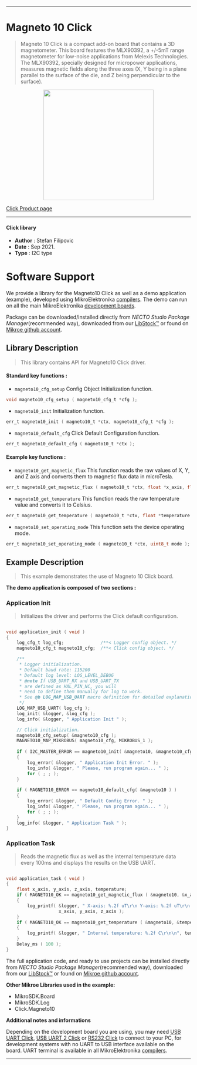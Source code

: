 
---
# Magneto 10 Click

> Magneto 10 Click is a compact add-on board that contains a 3D magnetometer. This board features the MLX90392, a +/-5mT range magnetometer for low-noise applications from Melexis Technologies. The MLX90392, specially designed for micropower applications, measures magnetic fields along the three axes (X, Y being in a plane parallel to the surface of the die, and Z being perpendicular to the surface).

<p align="center">
  <img src="https://download.mikroe.com/images/click_for_ide/magneto10_click.png" height=300px>
</p>

[Click Product page](https://www.mikroe.com/magneto-10-click)

---


#### Click library

- **Author**        : Stefan Filipovic
- **Date**          : Sep 2021.
- **Type**          : I2C type


# Software Support

We provide a library for the Magneto10 Click
as well as a demo application (example), developed using MikroElektronika
[compilers](https://www.mikroe.com/necto-studio).
The demo can run on all the main MikroElektronika [development boards](https://www.mikroe.com/development-boards).

Package can be downloaded/installed directly from *NECTO Studio Package Manager*(recommended way), downloaded from our [LibStock&trade;](https://libstock.mikroe.com) or found on [Mikroe github account](https://github.com/MikroElektronika/mikrosdk_click_v2/tree/master/clicks).

## Library Description

> This library contains API for Magneto10 Click driver.

#### Standard key functions :

- `magneto10_cfg_setup` Config Object Initialization function.
```c
void magneto10_cfg_setup ( magneto10_cfg_t *cfg );
```

- `magneto10_init` Initialization function.
```c
err_t magneto10_init ( magneto10_t *ctx, magneto10_cfg_t *cfg );
```

- `magneto10_default_cfg` Click Default Configuration function.
```c
err_t magneto10_default_cfg ( magneto10_t *ctx );
```

#### Example key functions :

- `magneto10_get_magnetic_flux` This function reads the raw values of X, Y, and Z axis and converts them to magnetic flux data in microTesla.
```c
err_t magneto10_get_magnetic_flux ( magneto10_t *ctx, float *x_axis, float *y_axis, float *z_axis );
```

- `magneto10_get_temperature` This function reads the raw temperature value and converts it to Celsius.
```c
err_t magneto10_get_temperature ( magneto10_t *ctx, float *temperature );
```

- `magneto10_set_operating_mode` This function sets the device operating mode.
```c
err_t magneto10_set_operating_mode ( magneto10_t *ctx, uint8_t mode );
```

## Example Description

> This example demonstrates the use of Magneto 10 Click board.

**The demo application is composed of two sections :**

### Application Init

> Initializes the driver and performs the Click default configuration.

```c

void application_init ( void )
{
    log_cfg_t log_cfg;              /**< Logger config object. */
    magneto10_cfg_t magneto10_cfg;  /**< Click config object. */

    /** 
     * Logger initialization.
     * Default baud rate: 115200
     * Default log level: LOG_LEVEL_DEBUG
     * @note If USB_UART_RX and USB_UART_TX 
     * are defined as HAL_PIN_NC, you will 
     * need to define them manually for log to work. 
     * See @b LOG_MAP_USB_UART macro definition for detailed explanation.
     */
    LOG_MAP_USB_UART( log_cfg );
    log_init( &logger, &log_cfg );
    log_info( &logger, " Application Init " );

    // Click initialization.
    magneto10_cfg_setup( &magneto10_cfg );
    MAGNETO10_MAP_MIKROBUS( magneto10_cfg, MIKROBUS_1 );
    
    if ( I2C_MASTER_ERROR == magneto10_init( &magneto10, &magneto10_cfg ) ) 
    {
        log_error( &logger, " Application Init Error. " );
        log_info( &logger, " Please, run program again... " );
        for ( ; ; );
    }
    
    if ( MAGNETO10_ERROR == magneto10_default_cfg( &magneto10 ) ) 
    {
        log_error( &logger, " Default Config Error. " );
        log_info( &logger, " Please, run program again... " );
        for ( ; ; );
    }
    log_info( &logger, " Application Task " );
}

```

### Application Task

> Reads the magnetic flux as well as the internal temperature data every 100ms and displays the results on the USB UART.

```c

void application_task ( void )
{
    float x_axis, y_axis, z_axis, temperature;
    if ( MAGNETO10_OK == magneto10_get_magnetic_flux ( &magneto10, &x_axis, &y_axis, &z_axis ) )
    {
        log_printf( &logger, " X-axis: %.2f uT\r\n Y-axis: %.2f uT\r\n Z-axis: %.2f uT\r\n", 
                    x_axis, y_axis, z_axis );
    }
    if ( MAGNETO10_OK == magneto10_get_temperature ( &magneto10, &temperature ) )
    {
        log_printf( &logger, " Internal temperature: %.2f C\r\n\n", temperature );
    }
    Delay_ms ( 100 );
}

```

The full application code, and ready to use projects can be installed directly from *NECTO Studio Package Manager*(recommended way), downloaded from our [LibStock&trade;](https://libstock.mikroe.com) or found on [Mikroe github account](https://github.com/MikroElektronika/mikrosdk_click_v2/tree/master/clicks).

**Other Mikroe Libraries used in the example:**

- MikroSDK.Board
- MikroSDK.Log
- Click.Magneto10

**Additional notes and informations**

Depending on the development board you are using, you may need
[USB UART Click](https://www.mikroe.com/usb-uart-click),
[USB UART 2 Click](https://www.mikroe.com/usb-uart-2-click) or
[RS232 Click](https://www.mikroe.com/rs232-click) to connect to your PC, for
development systems with no UART to USB interface available on the board. UART
terminal is available in all MikroElektronika
[compilers](https://shop.mikroe.com/compilers).

---

